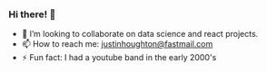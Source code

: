 ### Hi there! 👋 

- 👯 I’m looking to collaborate on data science and react projects.
- 📫 How to reach me: justinhoughton@fastmail.com
- ⚡ Fun fact: I had a youtube band in the early 2000's
